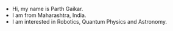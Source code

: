 - Hi, my name is Parth Gaikar.
- I am from Maharashtra, India.
- I am interested in Robotics, Quantum Physics and Astronomy.

<!---
parthgaikar/parthgaikar is a ✨ special ✨ repository because its `README.md` (this file) appears on your GitHub profile.
You can click the Preview link to take a look at your changes.
--->
